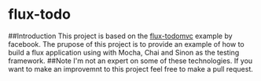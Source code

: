 # flux-todo
##Introduction
This project is based on the <a href="https://github.com/facebook/flux/tree/master/examples/flux-todomvc/">flux-todomvc</a> example by facebook. The prupose of this project is to provide an example of how to build a flux application using with Mocha, Chai and Sinon as the testing framework.
##Note
I'm not an expert on some of these technologies. If you want to make an improvemnt to this project feel free to make a pull request.
